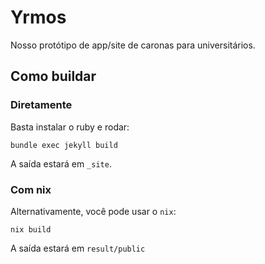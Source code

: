 # Yrmos

Nosso protótipo de app/site de caronas para universitários.

## Como buildar

### Diretamente

Basta instalar o ruby e rodar:

```
bundle exec jekyll build
```

A saída estará em `_site`.

### Com nix

Alternativamente, você pode usar o `nix`:

```
nix build
```

A saída estará em `result/public`
